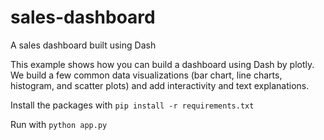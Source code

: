 # sales-dashboard
A sales dashboard built using Dash

This example shows how you can build a dashboard using Dash by plotly. We build a few common data visualizations (bar chart, line charts, histogram, and scatter plots) and add interactivity and text explanations.

Install the packages with `pip install -r requirements.txt`

Run with `python app.py`
